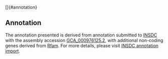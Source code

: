 []{#annotation}

Annotation
----------

The annotation presented is derived from annotation submitted to
[INSDC](http://www.insdc.org) with the assembly accession
[GCA\_000976125.2](http://www.ebi.ac.uk/ena/data/view/GCA_000976125.2),
with additional non-coding genes derived from
[Rfam](http://rfam.xfam.org/). For more details, please visit [INSDC
annotation
import](http://ensemblgenomes.org/info/data/insdc_annotation).
